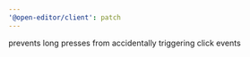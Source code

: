 ```yaml
---
'@open-editor/client': patch
---
```


prevents long presses from accidentally triggering click events
